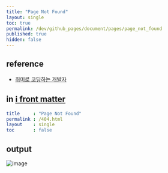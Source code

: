 ```yaml
---
title: "Page Not Found"
layout: single
toc: true
permalink: /dev/github_pages/document/pages/page_not_found
published: true
hidden: false
---
```


<head>
  <base target="_blank">
</head>



## reference

- [취미로 코딩하는 개발자](https://devinlife.com/howto%20github%20pages/new-pages/#3-404-page-%EB%93%B1%EB%A1%9D%ED%95%98%EA%B8%B0)



## in [ℹ️ front matter](/dev/github_pages/front_matter/scope)

```yml
title     : "Page Not Found"
permalink : /404.html
layout    : single
toc       : false
```



## output

![image](https://user-images.githubusercontent.com/92285528/144618692-b136da16-eaf8-4694-9328-264ab731cafc.png)
